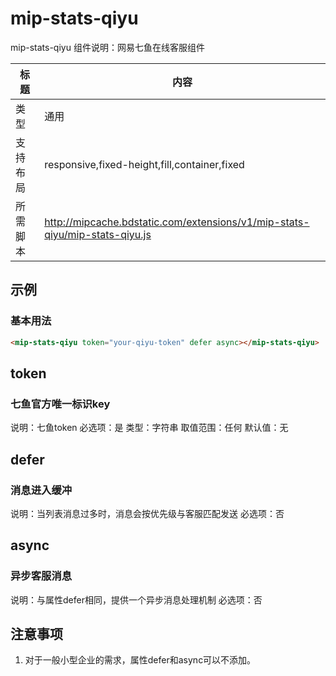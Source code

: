 # mip-stats-qiyu

mip-stats-qiyu 组件说明：网易七鱼在线客服组件

标题|内容
----|----
类型|通用
支持布局|responsive,fixed-height,fill,container,fixed
所需脚本|http://mipcache.bdstatic.com/extensions/v1/mip-stats-qiyu/mip-stats-qiyu.js

## 示例

### 基本用法
```html
<mip-stats-qiyu token="your-qiyu-token" defer async></mip-stats-qiyu>
```

## token

### 七鱼官方唯一标识key

说明：七鱼token
必选项：是
类型：字符串
取值范围：任何
默认值：无

## defer

### 消息进入缓冲

说明：当列表消息过多时，消息会按优先级与客服匹配发送
必选项：否

## async

### 异步客服消息

说明：与属性defer相同，提供一个异步消息处理机制
必选项：否

## 注意事项

1. 对于一般小型企业的需求，属性defer和async可以不添加。
